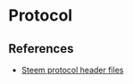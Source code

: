 # Protocol

## References

- [Steem protocol header files](https://github.com/steemit/steem/tree/master/libraries/protocol/include/steem/protocol)
